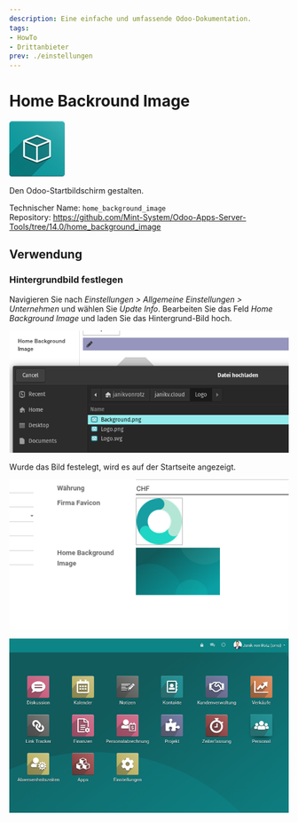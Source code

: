 ```yaml
---
description: Eine einfache und umfassende Odoo-Dokumentation.
tags:
- HowTo
- Drittanbieter
prev: ./einstellungen
---
```

# Home Backround Image
![icon_oms_box](assets/icon_oms_box.png)

Den Odoo-Startbildschirm gestalten.

Technischer Name: `home_background_image`\
Repository: <https://github.com/Mint-System/Odoo-Apps-Server-Tools/tree/14.0/home_background_image>

## Verwendung

### Hintergrundbild festlegen

Navigieren Sie nach *Einstellungen > Allgemeine Einstellungen > Unternehmen* und wählen Sie *Updte Info*. Bearbeiten Sie das Feld *Home Background Image* und laden Sie das Hintergrund-Bild hoch.

![](assets/Home%20Backround%20Image%20Upload.png)

Wurde das Bild festelegt, wird es auf der Startseite angezeigt.

![](assets/Home%20Backround%20Image%20Set.png)

![](assets/Home%20Backround%20Image%20Beispiel.png)